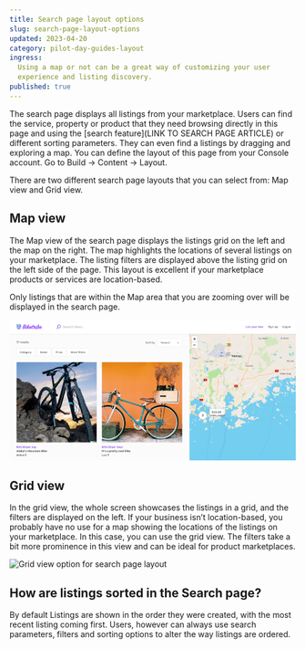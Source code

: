 ```yaml
---
title: Search page layout options
slug: search-page-layout-options
updated: 2023-04-20
category: pilot-day-guides-layout
ingress:
  Using a map or not can be a great way of customizing your user
  experience and listing discovery.
published: true
---
```


The search page displays all listings from your marketplace. Users can
find the service, property or product that they need browsing directly
in this page and using the [search feature](LINK TO SEARCH PAGE ARTICLE)
or different sorting parameters. They can even find a listings by
dragging and exploring a map. You can define the layout of this page
from your Console account. Go to Build → Content → Layout.

There are two different search page layouts that you can select from:
Map view and Grid view.

## Map view

The Map view of the search page displays the listings grid on the left
and the map on the right. The map highlights the locations of several
listings on your marketplace. The listing filters are displayed above
the listing grid on the left side of the page. This layout is excellent
if your marketplace products or services are location-based.

Only listings that are within the Map area that you are zooming over
will be displayed in the search page.

![Map view option for search page layout](./map-view.png)

## Grid view

In the grid view, the whole screen showcases the listings in a grid, and
the filters are displayed on the left. If your business isn’t
location-based, you probably have no use for a map showing the locations
of the listings on your marketplace. In this case, you can use the grid
view. The filters take a bit more prominence in this view and can be
ideal for product marketplaces.

![Grid view option for search page layout](./grid-view.png)

## How are listings sorted in the Search page?

By default Listings are shown in the order they were created, with the
most recent listing coming first. Users, however can always use search
parameters, filters and sorting options to alter the way listings are
ordered.
